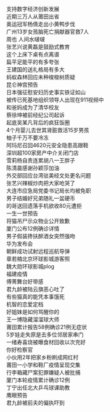 支持数字经济创新发展  
近期三万人从莆田出省  
奥运冠军杨倩走出小黄鸭步伐  
广州13岁女孩脑死亡捐献器官救7人  
周也 人间水啵啵  
张艺兴说黄磊是鼓励式教育  
这个上床下桌有点离谱  
扁平足能平的有多夸张  
王建国的送礼格局有多大  
蚂蚁森林回应未种梭梭树质疑  
昆仑神宫预告  
日本强征慰安妇历史事实铁证如山  
被传已死基地组织领导人出现在911视频中  
和爸妈成为了清华校友  
蔡徐坤被前经纪公司起诉  
起底吴某凡背后的疯狂饭圈  
4个月婴儿去世其肾脏救活15岁男孩  
柚子千万不要冷冻  
阿玛尼召回4620元安全隐患高跟鞋  
深圳超100家房产中介关闭门店  
雪莉杨自责连累胡八一王胖子  
陈清晨感谢孙颖莎加油  
外交部回应台湾驻美经文处更名问题  
张艺兴辣椒炒肉把大家呛哭了  
大连市应急局党委书记局长均被免职  
男子结婚好兄弟随礼一盆硬币  
的哥送回遗落手机欲收80元遭拒  
一生一世预告  
将猫吊尸示众物业公开致歉  
厦门公布12例确诊详情  
男子假装搀扶醉酒女突然强吻  
华为发布会  
朝鲜成功试射远程巡航导弹  
章若楠北京环球影城游客照  
魏大勋环球影城plog  
福建疫情  
傅菁舞台好带感  
君九龄被陆云旗恶心吐了  
有些猫真的能凭本事饿死  
机智的恋爱定档  
好姐妹是如何骂醒你的  
王一博隐藏溜溜球大师  
莆田累计报告58例确诊21例无症状  
5岁娃走失原是去多位邻居家串门  
一绪寿喜烧被曝食材回收以次充好  
你好检察官  
小伙用2年把家乡粉刷成网红村  
莆田一小学和鞋厂疫情呈现交集  
行李箱藏尸案犯罪嫌疑人被批捕  
厦门本轮疫情累计确诊12例  
丁宁出任北大乒乓球课助教  
鹰眼预告  
君九龄被前夫的偏执吓到  
